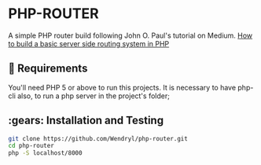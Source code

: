 # PHP-ROUTER
A simple PHP router build following John O. Paul's tutorial on Medium.
[How to build a basic server side routing system in PHP](https://medium.com/the-andela-way/how-to-build-a-basic-server-side-routing-system-in-php-e52e613cf241)

## :pencil: Requirements
You'll need PHP 5 or above to run this projects. It is necessary to have php-cli also, to run a php server in the project's folder;

## :gears: Installation and Testing
```bash
git clone https://github.com/Wendryl/php-router.git
cd php-router
php -S localhost/8000
```
